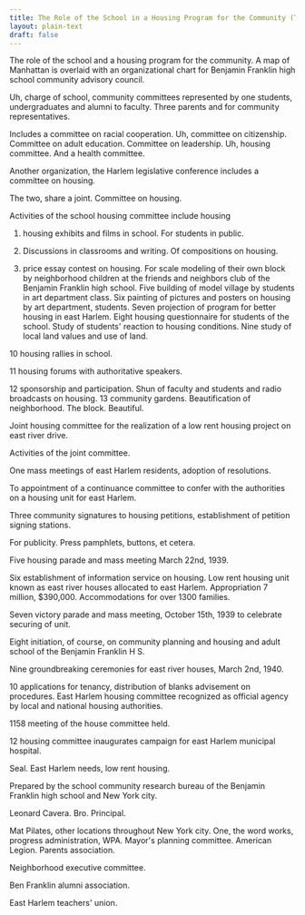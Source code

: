 ```yaml
---
title: The Role of the School in a Housing Program for the Community (Text and image description)
layout: plain-text
draft: false
---
```

The role of the school and a housing program for the community. A map of Manhattan is overlaid with an organizational chart for Benjamin Franklin high school community advisory council. 

Uh, charge of school, community committees represented by one students, undergraduates and alumni to faculty. Three parents and for community representatives. 

Includes a committee on racial cooperation. Uh, committee on citizenship. Committee on adult education. Committee on leadership. Uh, housing committee. And a health committee. 

Another organization, the Harlem legislative conference includes a committee on housing. 

The two, share a joint. Committee on housing. 

Activities of the school housing committee include housing

1. housing exhibits and films in school. For students in public. 

2. Discussions in classrooms and writing. Of compositions on housing.

3. price essay contest on housing. For scale modeling of their own block by neighborhood children at the friends and neighbors club of the Benjamin Franklin high school. Five building of model village by students in art department class. Six painting of pictures and posters on housing by art department, students. Seven projection of program for better housing in east Harlem. Eight housing questionnaire for students of the school. Study of students' reaction to housing conditions. Nine study of local land values and use of land. 

10 housing rallies in school. 

11 housing forums with authoritative speakers. 

12 sponsorship and participation. Shun of faculty and students and radio broadcasts on housing. 13 community gardens. Beautification of neighborhood. The block. Beautiful. 

Joint housing committee for the realization of a low rent housing project on east river drive. 

Activities of the joint committee. 

One mass meetings of east Harlem residents, adoption of resolutions. 

To appointment of a continuance committee to confer with the authorities on a housing unit for east Harlem. 

Three community signatures to housing petitions, establishment of petition signing stations. 

For publicity. Press pamphlets, buttons, et cetera. 

Five housing parade and mass meeting March 22nd, 1939. 

Six establishment of information service on housing. Low rent housing unit known as east river houses allocated to east Harlem. Appropriation 7 million, $390,000. Accommodations for over 1300 families. 

Seven victory parade and mass meeting, October 15th, 1939 to celebrate securing of unit. 

Eight initiation, of course, on community planning and housing and adult school of the Benjamin Franklin H S. 

Nine groundbreaking ceremonies for east river houses, March 2nd, 1940. 

10 applications for tenancy, distribution of blanks advisement on procedures. East Harlem housing committee recognized as official agency by local and national housing authorities. 

1158 meeting of the house committee held. 

12 housing committee inaugurates campaign for east Harlem municipal hospital. 

Seal. East Harlem needs, low rent housing. 

Prepared by the school community research bureau of the Benjamin Franklin high school and New York city. 

Leonard Cavera. Bro. Principal. 

Mat Pilates, other locations throughout New York city. One, the word works, progress administration, WPA. Mayor's planning committee. American Legion. Parents association. 

Neighborhood executive committee. 

Ben Franklin alumni association. 

East Harlem teachers' union.
